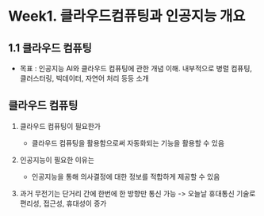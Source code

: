 # Week1. 클라우드컴퓨팅과 인공지능 개요

## 1.1 클라우드 컴퓨팅

- 목표 : 인공지능 AI와 클라우드 컴퓨팅에 관한 개념 이해. 내부적으로 병렬 컴퓨팅, 클러스터링, 빅데이터, 자연어 처리 등등 소개



## 클라우드 컴퓨팅

1. 클라우드 컴퓨팅이 필요한가
   - 클라우드 컴퓨팅을 활용함으로써 자동화되는 기능을 활용할 수 있음
2. 인공지능이 필요한 이유는
   - 인공지능을 통해 의사결정에 대한 정보를 적합하게 제공할 수 있음

3. 과거 무전기는 단거리 간에 한번에 한 방향만 통신 가능 -> 오늘날 휴대통신 기술로 편리성, 접근성, 휴대성이 증가

